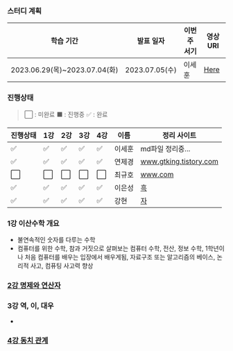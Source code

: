 ### 스터디 계획
|학습 기간|발표 일자|이번주 서기|영상 URI|
|----|----|----|----|
|2023.06.29(목)~2023.07.04(화)|2023.07.05(수)|이세훈|[Here](https://www.youtube.com/playlist?list=PLRx0vPvlEmdDgOIBt9MKQl-uMVrxtac4n)|

### 진행상태
> :white_large_square: : 미완료
> :black_large_square: : 진행중
> :white_check_mark: : 완료

|진행상태|1강|2강|3강|4강|이름|정리 사이트|
|----|----|----|----|----|----|----|
|:white_check_mark:|:white_check_mark:|:white_check_mark:|:white_check_mark:|:white_check_mark:|이세훈|md파일 정리중...|
|:white_check_mark:|:white_check_mark:|:white_check_mark:|:white_check_mark:|:white_check_mark:|연제경|www.gtking.tistory.com| 아직 블로그 미완
|:white_large_square:|:white_large_square:|:white_large_square:|:white_large_square:|:white_large_square:|최규호|www.com|
|:white_check_mark:|:white_check_mark:|:white_check_mark:|:white_check_mark:|:white_check_mark:|이은성|[흑](https://velog.io/@seong_li/%EC%9D%B4%EC%82%B0-%EC%88%98%ED%95%99-%EC%9D%B4%EC%82%B0%EC%88%98%ED%95%99-%EA%B8%B0%EC%B4%88)|
|:white_check_mark:|:white_check_mark:|:white_check_mark:|:white_check_mark:|:white_check_mark:|강현|[자](https://hyunleo.tistory.com/category/CS/%EC%9D%B4%EC%82%B0%EC%88%98%ED%95%99%20%EA%B8%B0%EC%B4%88)|

### 1강 이산수학 개요
 - 불연속적인 숫자를 다루는 수학
 -  컴퓨터를 위한 수학, 참과 거짓으로 살펴보는 컴퓨터 수학, 전산, 정보 수학, 1학년이나 처음 컴퓨터를 배우는 입장에서 배우게됨, 자료구조 또는  알고리즘의 베이스, 논리적 사고, 컴퓨팅 사고력 향상


### [2강 명제와 연산자](/이산-수학/이산수학-기초/명제와-연산자.md)
 
### 3강 역, 이, 대우
- 

### [4강 동치 관계](/이산-수학/이산수학-기초/동치-관계.md)
